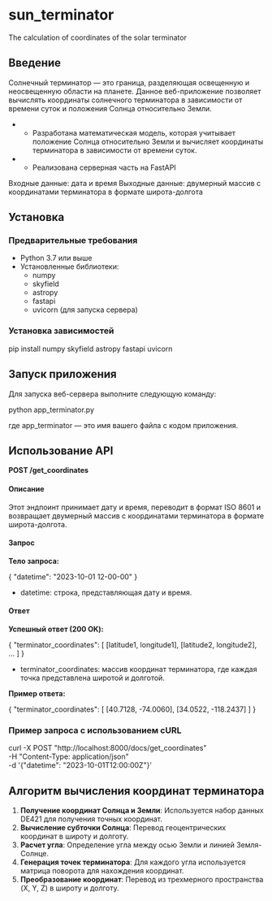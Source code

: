 # sun_terminator
The calculation of coordinates of the solar terminator

## Введение

Солнечный терминатор — это граница, разделяющая освещенную и неосвещенную области на планете. Данное веб-приложение позволяет вычислять координаты солнечного терминатора в зависимости от времени суток и положения Солнца относительно Земли.

- - Разработана математическая модель, которая учитывает положение Солнца относительно Земли и вычисляет координаты терминатора в зависимости от времени суток.
- - Реализована серверная часть на FastAPI 

Входные данные: дата и время
Выходные данные: двумерный массив с координатами терминатора в формате широта-долгота 

## Установка

### Предварительные требования

- Python 3.7 или выше
- Установленные библиотеки:
  - numpy
  - skyfield
  - astropy
  - fastapi
  - uvicorn (для запуска сервера)

### Установка зависимостей

pip install numpy skyfield astropy fastapi uvicorn


## Запуск приложения

Для запуска веб-сервера выполните следующую команду:

python app_terminator.py


где app_terminator — это имя вашего файла с кодом приложения.

## Использование API

**POST /get_coordinates**

#### Описание

Этот эндпоинт принимает дату и время, переводит в формат ISO 8601 и возвращает двумерный массив с координатами терминатора в формате широта-долгота.

#### Запрос

**Тело запроса:**

{
    "datetime": "2023-10-01 12-00-00"
}


- datetime: строка, представляющая дату и время.

#### Ответ

**Успешный ответ (200 OK):**

{
    "terminator_coordinates": [
        [latitude1, longitude1],
        [latitude2, longitude2],
        ...
    ]
}


- terminator_coordinates: массив координат терминатора, где каждая точка представлена широтой и долготой.

**Пример ответа:**

{
    "terminator_coordinates": [
        [40.7128, -74.0060],
        [34.0522, -118.2437]
    ]
}


### Пример запроса с использованием cURL

curl -X POST "http://localhost:8000/docs/get_coordinates" \
-H "Content-Type: application/json" \
-d '{"datetime": "2023-10-01T12:00:00Z"}'


## Алгоритм вычисления координат терминатора

1. **Получение координат Солнца и Земли**: Используется набор данных DE421 для получения точных координат.
2. **Вычисление субточки Солнца**: Перевод геоцентрических координат в широту и долготу.
3. **Расчет угла**: Определение угла между осью Земли и линией Земля-Солнце.
4. **Генерация точек терминатора**: Для каждого угла используется матрица поворота для нахождения координат.
5. **Преобразование координат**: Перевод из трехмерного пространства (X, Y, Z) в широту и долготу.






 
